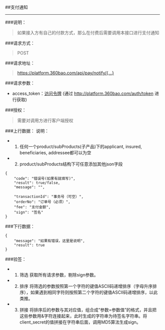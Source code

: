##支付通知

------------
###说明：
>  如果接入方有自己的付款方式，那么在付费后需要调用本接口进行支付通知

###请求方式：
> POST

###请求地址：
> https://platform.360bao.com/api/pay/notify/{...}

###请求参数：
> 
* access_token：[访问令牌](https://github.com/360bao/Manual/blob/master/%E5%BC%80%E6%94%BE%E5%B9%B3%E5%8F%B0/%E5%AE%A2%E6%88%B7%E7%AB%AF%E8%AE%A4%E8%AF%81%E5%92%8C%E6%8E%88%E6%9D%83/%E8%8E%B7%E5%8F%96access_token.md) (通过 http://platform.360bao.com/auth/token 进行获取)

###授权：
> 需要对调用方进行客户端授权

###上行数据：
说明：
* 1. 任何一个product/subProducts(子产品)下的applicant, insured, beneficiaries, addressee都可以为空
* 2. product/subProducts结构下可任意添加其他json字段

```
{
    "code": "错误号(如果有就填写)",
    "result": true/false,
    "message": "",

    "transactionId": "事务号（可空）",
    "orderNo": "订单号（必须）",
    "fee": "支付金额",
    "sign": "签名"
}

```

###下行数据：
```
{
    "message": "如果有错误，这里是说明",
    "result": true
}
```

###验签：
* 1. 筛选
获取所有请求参数，剔除sign参数。

* 2. 排序
将筛选的参数按照第一个字符的键值ASCII码递增排序（字母升序排序），如果遇到相同字符则按照第二个字符的键值ASCII码递增排序，以此类推。

* 3. 拼接
将排序后的参数与其对应值，组合成“参数=参数值”的格式，并且把这些参数用&字符连接起来，此时生成的字符串为待签名字符串。将client_secret的值拼接在字符串后面，调用MD5算法生成sign。





